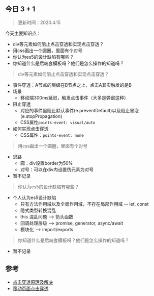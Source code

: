 ## 今日 3 + 1
> 更新时间：2020.4.15

今天主要知识点：
* div等元素如何阻止点击穿透和实现点击穿透？
* 用css画出一个圆圈，里面有个对号
* 你认为es5的设计缺陷有哪些？
* 你知道什么是后端套模板吗？他们是怎么操作的知道吗？

> div等元素如何阻止点击穿透和实现点击穿透？
* 事件穿透：A节点的层级在B节点之上，点击A其实触发的是B
* 场景
  * 移动端300ms延迟，触发点击事件（大多是弹窗这种）
* 阻止穿透
  * 对应的事件里阻止默认事件(e.preventDefault)以及阻止冒泡(e.stopPropagation)
  * CSS属性`points-event: visual/auto`  
* 如何实现点击穿透
  * CSS属性：`points-event: none`

> 用css画出一个圆圈，里面有个对号
* 思路
  * 圆：div设置border为50%
  * 对号：可以在div内设置伪元素为对号
* 暂不记录

> 你认为es5的设计缺陷有哪些？
* 个人认为es5设计缺陷
  * 只有方法作用域以及全局作用域，不存在局部作用域  -- let, const
  * 隐式类型转换混乱
  * this 混乱问题 --> 箭头函数
  * 回调处理层级  --> promise, generator, async/await
  * 模块化 --> import/exports 

> 你知道什么是后端套模板吗？他们是怎么操作的知道吗？
* 暂不记录

## 参考
* [点击穿透原理及解决](https://www.cnblogs.com/shytong/p/5463673.html)
* [移动页面点击穿透](https://juejin.im/entry/56ce9c97c24aa80052101aab)